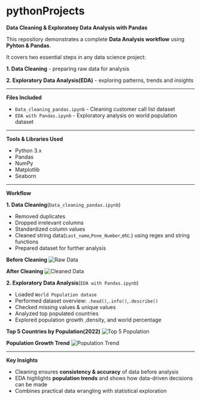 # pythonProjects
**Data Cleaning & Exploratoey Data Analysis with Pandas**

This repository demonstrates a complete **Data Analysis workflow** using **Pyhton & Pandas**.

It covers two essential steps in any data science project:

**1. Data Cleaning** - preparing raw data for analysis

**2. Exploratory Data Analysis(EDA)** - exploring patterns, trends and insights

---

**Files Included**

- `Data_cleaning_pandas.ipynb` - Cleaning customer call list dataset
- `EDA with Pandas.ipynb` - Exploratory analysis on world population dataset

---

**Tools & Libraries Used**

- Python 3.x
- Pandas 
- NumPy
- Matplotlib
- Seaborn

---

**Workflow** 

**1. Data Cleaning**(`Data_cleaning_pandas.ipynb`)

- Removed duplicates
- Dropped irrelevant columns
- Standardized column values
- Cleaned string data(`Last_name`,`Pone_Number`,etc.) using regex and string functions
- Prepared dataset for further analysis

**Before Cleaning**
![Raw Data](image_path)

**After Cleaning**
![Cleaned Data](image_path)

**2. Exploratory Data Analysis**(`EDA with Pandas.ipynb`)

- Loaded `World Population datase`
- Performed dataset overview: `.head()`,`.info()`,`.describe()`
- Checked missing values & unique values
- Analyzed top populated countries
- Explored population growth ,density, and world percentage

**Top 5 Countries by Population(2022)**
![Top 5 Population](image_path)

**Population Growth Trend**
![Population Trend](image_path)

---

**Key Insights**

- Cleaning ensures **consistency & accuracy** of data before analysis 
- EDA highlights **population trends** and shows how data-driven decisions can be made
- Combines practical data wrangling with statistical exploration